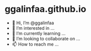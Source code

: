 # ggalinfaa.github.io

- 👋 Hi, I’m @ggalinfaa
- 👀 I’m interested in ...
- 🌱 I’m currently learning ...
- 💞️ I’m looking to collaborate on ...
- 📫 How to reach me ...
